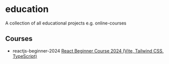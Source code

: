 # education

A collection of all educational projects e.g. online-courses

## Courses

- reactjs-beginner-2024
  [React Beginner Course 2024 (Vite, Tailwind CSS, TypeScript)](https://www.youtube.com/watch?v=siTUv1L9ymM)
